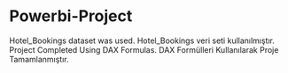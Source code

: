 # Powerbi-Project
Hotel_Bookings dataset was used.
Hotel_Bookings veri seti kullanılmıştır.
Project Completed Using DAX Formulas.
DAX Formülleri Kullanılarak Proje Tamamlanmıştır.
